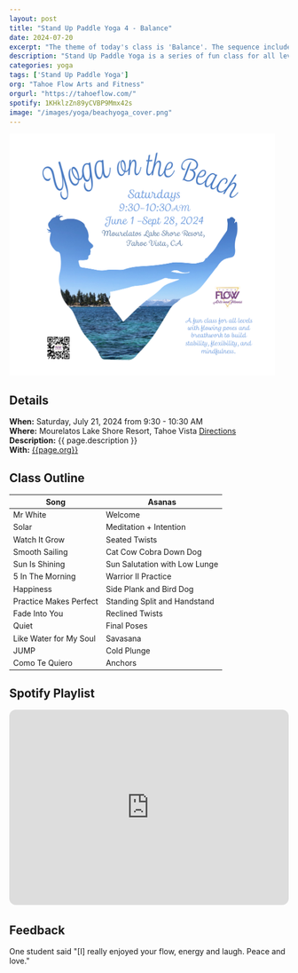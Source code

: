 ```yaml
---
layout: post
title: "Stand Up Paddle Yoga 4 - Balance"
date: 2024-07-20
excerpt: "The theme of today's class is 'Balance'. The sequence includes preparatory posts and peak poses for balance in preparation for Saturday's Stand Up Paddle yoga class on balance."
description: "Stand Up Paddle Yoga is a series of fun class for all levels with flowing poses and breathwork to build stability, flexibility, and mindfulness. These classes will follow an arc of opening awareness, warm-up stretch, balancing poses, inversions, grounding poses, relaxation, and a cold plunge."
categories: yoga
tags: ['Stand Up Paddle Yoga']
org: "Tahoe Flow Arts and Fitness"
orgurl: "https://tahoeflow.com/"
spotify: 1KHklzZn89yCVBP9Mmx42s
image: "/images/yoga/beachyoga_cover.png" 
---
```


<img src="/images/yoga/beachyoga_cover.png" alt="FLier" width="95%"/>


## Details

**When:** Saturday, July 21, 2024 from 9:30 - 10:30 AM   
**Where:** Mourelatos Lake Shore Resort, Tahoe Vista [Directions](https://www.google.com/maps/dir//6834+N+Lake+Blvd,+Tahoe+Vista,+CA+96148/@39.239939,-120.1344659,12z/data=!4m8!4m7!1m0!1m5!1m1!1s0x809964b0ff6493a3:0x7579cace84dcb8f8!2m2!1d-120.052065!2d39.239968?entry=ttu)   
**Description:** {{ page.description }}      
**With:** [{{page.org}}]({{page.orgurl}})

## Class Outline

**Song** | **Asanas**      
---- | ----
Mr White | Welcome  
Solar  | Meditation + Intention
Watch It Grow | Seated Twists    
Smooth Sailing | Cat Cow Cobra Down Dog
Sun Is Shining | Sun Salutation with Low Lunge
5 In The Morning | Warrior II Practice
Happiness | Side Plank and Bird Dog 
Practice Makes Perfect | Standing Split and Handstand 
Fade Into You | Reclined Twists
Quiet | Final Poses
Like Water for My Soul | Savasana
JUMP | Cold Plunge 
Como Te Quiero | Anchors  
 

## Spotify Playlist

<iframe style="border-radius:12px" src="https://open.spotify.com/embed/playlist/{{ page.spotify }}?utm_source=generator" width="100%" height="352" frameBorder="0" allowfullscreen="" allow="autoplay; clipboard-write; encrypted-media; fullscreen; picture-in-picture" loading="lazy"></iframe>  

## Feedback 

One student said "[I] really enjoyed your flow, energy and laugh. Peace and love."

